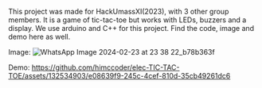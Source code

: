This project was made for HackUmassXI(2023), with 3 other group members. It is a game of tic-tac-toe but works with LEDs, buzzers and a display. 
We use arduino and C++ for this project. Find the code, image and demo here as well. 

Image:
![WhatsApp Image 2024-02-23 at 23 38 22_b78b363f](https://github.com/himccoder/elec-TIC-TAC-TOE/assets/132534903/42d0a0fc-6ed2-428e-9cdc-9a055b2b5d51)


Demo:
https://github.com/himccoder/elec-TIC-TAC-TOE/assets/132534903/e08639f9-245c-4cef-810d-35cb49261dc6

